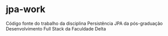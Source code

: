 # jpa-work
Código fonte do trabalho da disciplina Persistência JPA da pós-graduação Desenvolvimento Full Stack da Faculdade Delta
